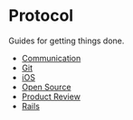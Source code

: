 Protocol
========

Guides for getting things done.

* [Communication](/protocol/communication)
* [Git](/protocol/git)
* [iOS](/protocol/ios)
* [Open Source](/protocol/open-source)
* [Product Review](/protocol/product-review)
* [Rails](/protocol/rails)
